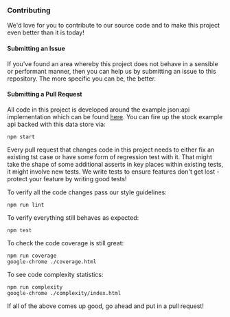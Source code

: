 ### Contributing

We'd love for you to contribute to our source code and to make this project even better than it is today!

#### Submitting an Issue

If you've found an area whereby this project does not behave in a sensible or performant manner, then you can help us by submitting an issue to this repository. The more specific you can be, the better.

#### Submitting a Pull Request

All code in this project is developed around the example json:api implementation which can be found [here](). You can fire up the stock example api backed with this data store via:
```
npm start
```

Every pull request that changes code in this project needs to either fix an existing tst case or have some form of regression test with it. That might take the shape of some additional asserts in key places within existing tests, it might involve new tests. We write tests to ensure features don't get lost - protect your feature by writing good tests!

To verify all the code changes pass our style guidelines:
```
npm run lint
```

To verify everything still behaves as expected:
```
npm test
```

To check the code coverage is still great:
```
npm run coverage
google-chrome ./coverage.html
```

To see code complexity statistics:
```
npm run complexity
google-chrome ./complexity/index.html
```

If all of the above comes up good, go ahead and put in a pull request!
